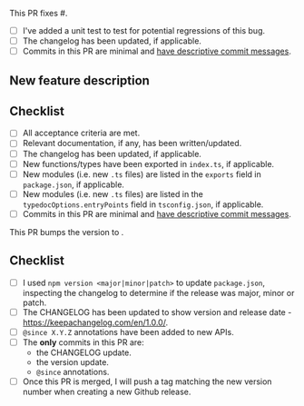 <!-- When fixing a bug: -->

This PR fixes #<issue ID>.

- [ ] I've added a unit test to test for potential regressions of this bug.
- [ ] The changelog has been updated, if applicable.
- [ ] Commits in this PR are minimal and [have descriptive commit messages](https://chris.beams.io/posts/git-commit/).

<!-- When adding a new feature: -->

## New feature description

## Checklist

- [ ] All acceptance criteria are met.
- [ ] Relevant documentation, if any, has been written/updated.
- [ ] The changelog has been updated, if applicable.
- [ ] New functions/types have been exported in `index.ts`, if applicable.
- [ ] New modules (i.e. new `.ts` files) are listed in the `exports` field in `package.json`, if applicable.
- [ ] New modules (i.e. new `.ts` files) are listed in the `typedocOptions.entryPoints` field in `tsconfig.json`, if applicable.
- [ ] Commits in this PR are minimal and [have descriptive commit messages](https://chris.beams.io/posts/git-commit/).

<!-- When cutting a release: -->

This PR bumps the version to <version number>.

## Checklist

- [ ] I used `npm version <major|minor|patch>` to update `package.json`, inspecting the changelog to determine if the release was major, minor or patch.
- [ ] The CHANGELOG has been updated to show version and release date - https://keepachangelog.com/en/1.0.0/.
- [ ] `@since X.Y.Z` annotations have been added to new APIs.
- [ ] The **only** commits in this PR are:
  - the CHANGELOG update.
  - the version update.
  - `@since` annotations.
- [ ] Once this PR is merged, I will push a tag matching the new version number when creating a new Github release.
